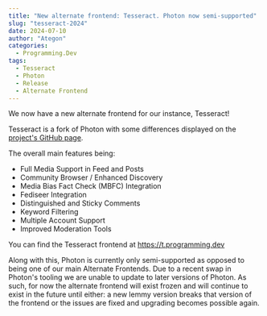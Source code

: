 ```yaml
---
title: "New alternate frontend: Tesseract. Photon now semi-supported"
slug: "tesseract-2024"
date: 2024-07-10
author: "Ategon"
categories:
  - Programming.Dev
tags:
  - Tesseract
  - Photon
  - Release
  - Alternate Frontend
---
```


We now have a new alternate frontend for our instance, Tesseract!

Tesseract is a fork of Photon with some differences displayed on the [project's GitHub page](https://github.com/asimons04/tesseract).

The overall main features being:

- Full Media Support in Feed and Posts
- Community Browser / Enhanced Discovery
- Media Bias Fact Check (MBFC) Integration
- Fediseer Integration
- Distinguished and Sticky Comments
- Keyword Filtering
- Multiple Account Support
- Improved Moderation Tools

You can find the Tesseract frontend at https://t.programming.dev

Along with this, Photon is currently only semi-supported as opposed to being one of our main Alternate Frontends. Due to a recent swap in Photon's tooling we are unable to update to later versions of Photon. As such, for now the alternate frontend will exist frozen and will continue to exist in the future until either: a new lemmy version breaks that version of the frontend or the issues are fixed and upgrading becomes possible again.
